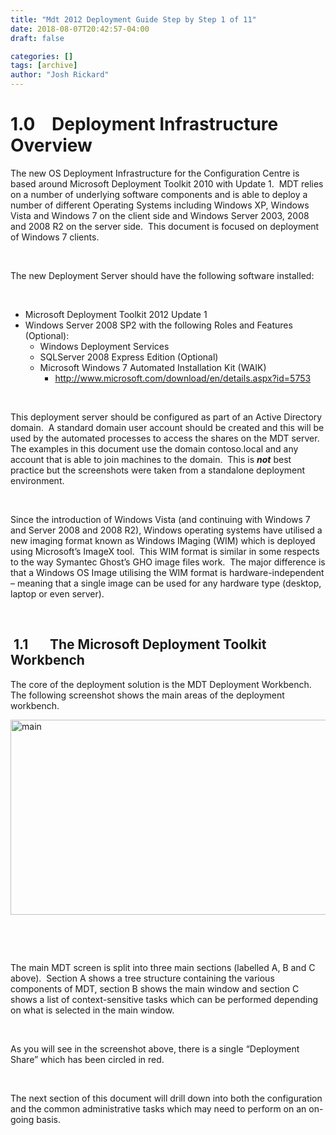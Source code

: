 ```yaml
---
title: "Mdt 2012 Deployment Guide Step by Step 1 of 11"
date: 2018-08-07T20:42:57-04:00
draft: false

categories: []
tags: [archive]
author: "Josh Rickard"
---
```

<h1>1.0    Deployment Infrastructure Overview</h1>
The new OS Deployment Infrastructure for the Configuration Centre is based around Microsoft Deployment Toolkit 2010 with Update 1.  MDT relies on a number of underlying software components and is able to deploy a number of different Operating Systems including Windows XP, Windows Vista and Windows 7 on the client side and Windows Server 2003,
                    2008 and 2008 R2 on the server side.  This document is focused on deployment of Windows 7 clients.

&nbsp;

The new Deployment Server should have the following software installed:

&nbsp;
<ul>
	<li>Microsoft Deployment Toolkit 2012 Update 1</li>
	<li>Windows Server 2008 SP2 with the following Roles and Features (Optional):
<ul>
	<li>Windows Deployment Services</li>
	<li>SQLServer 2008 Express Edition (Optional)</li>
	<li>Microsoft Windows 7 Automated Installation Kit (WAIK)
<ul>
	<li><a href="http://www.microsoft.com/download/en/details.aspx?id=5753">http://www.microsoft.com/download/en/details.aspx?id=5753</a></li>
</ul>
</li>
</ul>
</li>
</ul>
&nbsp;

This deployment server should be configured as part of an Active Directory domain.  A standard domain user account should be created and this will be used by the automated processes to access the shares on the MDT server.  The examples in this document use the domain contoso.local and any account that is able to join machines to the domain.  This is <b><i>not</i></b> best practice but the screenshots were taken from a standalone deployment environment.

&nbsp;

Since the introduction of Windows Vista (and continuing with Windows 7 and Server 2008 and 2008 R2), Windows operating systems have utilised a new imaging format known as Windows IMaging (WIM) which is deployed using Microsoft’s ImageX tool.  This WIM format is similar in some respects to the way Symantec Ghost’s GHO image files work.  The major difference is that a Windows OS Image utilising the WIM format is hardware-independent – meaning that a single image can be used for any hardware type (desktop, laptop or even server).

&nbsp;
<h2> 1.1       The Microsoft Deployment Toolkit Workbench</h2>
The core of the deployment solution is the MDT Deployment Workbench.  The following screenshot shows the main areas of the deployment workbench.

<a href="http://msadministrator.wordpress.com/2012/12/21/mdt-2012-deployment-guide-step-by-step-1-of-11/main/" rel="attachment wp-att-55"><img class="alignnone size-full wp-image-55" alt="main" src="http://msadministrator.files.wordpress.com/2012/12/main.png" width="519" height="312" /></a>

&nbsp;

&nbsp;

The main MDT screen is split into three main sections (labelled A, B and C above).  Section A shows a tree structure containing the various components of MDT, section B shows the main window and section C shows a list of context-sensitive tasks which can be performed depending on what is selected in the main window.

&nbsp;

As you will see in the screenshot above, there is a single “Deployment Share” which has been circled in red.

&nbsp;

The next section of this document will drill down into both the configuration and the common administrative tasks which may need to perform on an on-going basis.

&nbsp;

<b><br /> </b>
